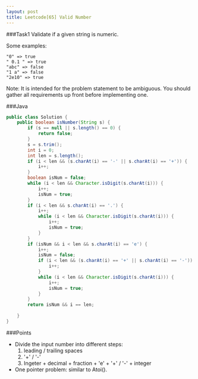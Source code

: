 ```yaml
---
layout: post
title: Leetcode[65] Valid Number
---
```

###Task1
Validate if a given string is numeric.

Some examples:

	"0" => true
	" 0.1 " => true
	"abc" => false
	"1 a" => false
	"2e10" => true
Note: It is intended for the problem statement to be ambiguous. You should gather all requirements up front before implementing one.

###Java
```java
public class Solution {
    public boolean isNumber(String s) {
        if (s == null || s.length() == 0) {
            return false;
        }
        s = s.trim();
        int i = 0;
        int len = s.length();
        if (i < len && (s.charAt(i) == '-' || s.charAt(i) == '+')) {
            i++;
        }
        boolean isNum = false;
        while (i < len && Character.isDigit(s.charAt(i))) {
            i++;
            isNum = true;
        }
        if (i < len && s.charAt(i) == '.') {
            i++;
            while (i < len && Character.isDigit(s.charAt(i))) {
                i++;
                isNum = true;
            }
        }
        if (isNum && i < len && s.charAt(i) == 'e') {
            i++;
            isNum = false;
            if (i < len && (s.charAt(i) == '+' || s.charAt(i) == '-')) {
                i++;
            }
            while (i < len && Character.isDigit(s.charAt(i))) {
                i++;
                isNum = true;
            }
        }
        return isNum && i == len;
        
    }
}
```

###Points
* Divide the input number into different steps:
	1. leading / trailing spaces
	2. '+' / '-'
	3. Ingeter + decimal + fraction + 'e' + '+' / '-' + integer
* One pointer problem: similar to Atoi().